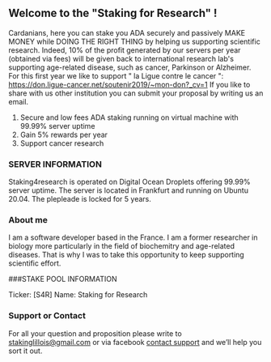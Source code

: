 ## Welcome to the "Staking for Research" !
Cardanians, here you can stake you ADA securely and passively MAKE MONEY while DOING THE RIGHT THING by helping us supporting scientific research. Indeed, 10% of the profit generated by our servers per year (obtained via fees) will be given back to international research lab's supporting age-related disease, such as cancer, Parkinson or Alzheimer. For this first year we like to support " la Ligue contre le cancer ": https://don.ligue-cancer.net/soutenir2019/~mon-don?_cv=1 If you like to share with us other institution you can submit your proposal by writing us an email.

1) Secure and low fees ADA staking running on virtual machine with 99.99% server uptime
2) Gain 5% rewards per year
3) Support cancer research

### SERVER INFORMATION

Staking4research is operated on Digital Ocean Droplets offering 99.99% server uptime. The server is located in Frankfurt and running on Ubuntu 20.04.
The plepleade is locked for 5 years.

### About me
I am a software developer based in the France. I am a former researcher in biology more particularly in the field of biochemitry and age-related diseases.
That is why I was to take this opportunity to keep supporting scientific effort. 

###STAKE POOL INFORMATION

Ticker: [S4R]
Name: Staking for Research

### Support or Contact

For all your question and proposition please write to stakinglillois@gmail.com or via facebook [contact support](https://github.com/contact) and we’ll help you sort it out.
